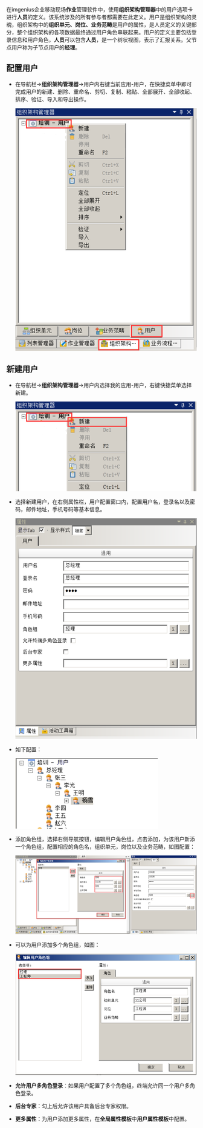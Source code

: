 
在imgenius企业移动现场**作业**管理软件中，使用**组织架构管理器**中的用户选项卡进行**人员**的定义。该系统涉及的所有参与者都需要在此定义。用户是组织架构的灵魂，组织架构中的**组织单元、岗位、业务范畴**是用户的属性，是人员定义的关键部分，整个组织架构的各项数据最终通过用户角色串联起来。用户的定义主要包括登录信息和用户角色，**人员**可以包含**人员**，是一个树状视图，表示了汇报关系。父节点用户称为子节点用户的**经理**。

## 配置用户

* 在导航栏→**组织架构管理器**→用户内右键当前应用-用户，在快捷菜单中即可完成用户的新建、删除、重命名、剪切、复制、粘贴、全部展开、全部收起、排序、验证、导入和导出操作。

  ![1](/static/docimg/用户1.png)

## 新建用户

* 在导航栏→**组织架构管理器**→用户内选择我的应用-用户，右键快捷菜单选择新建。

  ![1](/static/docimg/用户2.png)

* 选择新建用户，在右侧属性栏，用户配置窗口内，配置用户名，登录名以及密码，邮件地址，手机号码等基本信息。

  ![1](/static/docimg/用户4.png)

* 如下配置：

  ![1](/static/docimg/用户3.png)

* 添加角色组，选择右侧导航按钮，编辑用户角色组，点击添加，为该用户新添一个角色组，配置相应的角色名，组织单元，岗位以及业务范畴，如图配置：

  ![1](/static/docimg/用户5.png)

* 可以为用户添加多个角色组，如图：

  ![1](/static/docimg/用户6.png)

* **允许用户多角色登录**：如果用户配置了多个角色组，终端允许同一个用户多角色登录。
* **后台专家**：勾上后允许该用户具备后台专家权限。
* **更多属性**：为用户添加更多属性，在**全局属性模板**中**用户属性模板**中配置。
